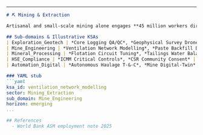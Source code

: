 
---

```markdown
# ⛏️ Mining & Extraction

Artisanal and small‑scale mining alone engages **45 million workers directly, 315 million indirectly** across 80 countries :contentReference[oaicite:3]{index=3}.

## Sub‑domains & Illustrative KSAs
| Exploration_Geotech | *Core Logging QA/QC*, *Geophysical Survey Drone Ops* |
| Mine_Engineering | *Ventilation Network Modelling*, *Paste Backfill Design* |
| Mineral_Processing | *Flotation Circuit Tuning*, *Tailings Water Balance* |
| HSE_Compliance | *ICMM Critical Controls*, *CSR Community Consent* |
| Automation_Digital | *Autonomous Haulage T‑&‑C*, *Mine Digital‑Twin* |

### YAML stub
```yaml
ksa_id: ventilation_network_modelling
sector: Mining_Extraction
sub_domain: Mine_Engineering
horizon: emerging
...

## References
  - World Bank ASM employment note 2025